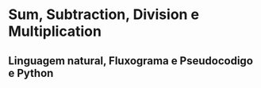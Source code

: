 # Sum, Subtraction, Division e Multiplication
## Linguagem natural, Fluxograma e Pseudocodigo e Python